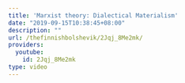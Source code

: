 ```yaml
---
title: 'Marxist theory: Dialectical Materialism'
date: "2019-09-15T10:38:45+08:00"
description: ""
url: /thefinnishbolshevik/2Jqj_8Me2mk/
providers:
  youtube:
    id: 2Jqj_8Me2mk
type: video
---
```

